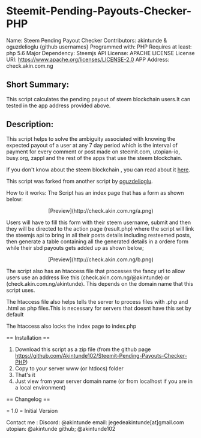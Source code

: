 # Steemit-Pending-Payouts-Checker-PHP

Name: Steem Pending Payout Checker 
Contributors: akintunde & oguzdelioglu {github usernames}
Programmed with: PHP
Requires at least: php 5.6 
Major Dependency: Steemjs API
License: APACHE LICENSE
License URI: https://www.apache.org/licenses/LICENSE-2.0
APP Address: check.akin.com.ng

## Short Summary:
This script calculates the pending payout of steem blockchain users.It can tested in the app address provided above.

## Description:
This script helps to solve the ambiguity associated with knowing the expected payout of a user at any 7 day period which is the interval of payment for every comment or post made on steemit.com, utopian-io, busy.org, zappl and the rest of the apps that use the steem blockchain.

If you don't know about the steem blockchain , you can read about it [here](https://steem.io/).

This script was forked from another script by [oguzdelioglu](https://github.com/oguzdelioglu/). 

How to it works:
The Script has an index page that has a form as shown below:

<center>[Preview](http://check.akin.com.ng/a.png)</center>

Users will have to fill this form with their steem username, submit and then they will be directed to the action page (result.php) where the script will link the steemjs api to bring in all their posts details including resteemed posts, then generate a table containing all  the generated details in a ordere form while their sbd payouts gets added up as shown below;

<center>[Preview](http://check.akin.com.ng/b.png)</center>

The script also  has an htaccess file that processes the fancy url to allow users use an address like this (check.akin.com.ng/@akintunde) or (check.akin.com.ng/akintunde). This depends on the domain name that this script uses.

The htaccess file also helps tells the server to process files with .php and .html as php files.This is necessary for servers that doesnt have this set by default

The htaccess also locks the index page to index.php





== Installation ==

1. Download this script as a zip file (from the github page https://github.com/Akintunde102/Steemit-Pending-Payouts-Checker-PHP)
2. Copy to your server  www (or htdocs) folder
3. That's it 
4. Just view from your server domain name (or from localhost if you are in a local environment)


== Changelog ==

= 1.0 =
Initial Version

Contact me :
Discord: @akintunde
email: jegedeakintunde[at]gmail.com
utopian: @akintunde
github; @akintunde102


 

